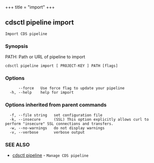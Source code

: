 +++
title = "import"
+++
## cdsctl pipeline import

`Import CDS pipeline`

### Synopsis

PATH: Path or URL of pipeline to import

```
cdsctl pipeline import [ PROJECT-KEY ] PATH [flags]
```

### Options

```
      --force   Use force flag to update your pipeline
  -h, --help    help for import
```

### Options inherited from parent commands

```
  -f, --file string   set configuration file
  -k, --insecure      (SSL) This option explicitly allows curl to perform "insecure" SSL connections and transfers.
  -w, --no-warnings   do not display warnings
  -v, --verbose       verbose output
```

### SEE ALSO

* [cdsctl pipeline](/manual/components/cdsctl/pipeline/)	 - `Manage CDS pipeline`

